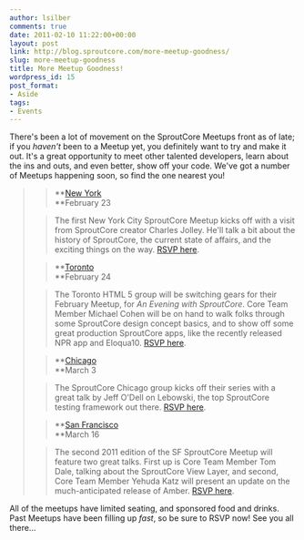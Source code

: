 ```yaml
---
author: lsilber
comments: true
date: 2011-02-10 11:22:00+00:00
layout: post
link: http://blog.sproutcore.com/more-meetup-goodness/
slug: more-meetup-goodness
title: More Meetup Goodness!
wordpress_id: 15
post_format:
- Aside
tags:
- Events
---
```


There's been a lot of movement on the SproutCore Meetups front as of late; if you _haven't_ been to a Meetup yet, you definitely want to try and make it out. It's a great opportunity to meet other talented developers, learn about the ins and outs, and even better, show off your code. We've got a number of Meetups happening soon, so find the one nearest you!




<blockquote>

> 
> **[New York](http://www.meetup.com/Sproutcore-NYC/events/16478236/)  
**February 23
> 
> 

> 
> The first New York City SproutCore Meetup kicks off with a visit from SproutCore creator Charles Jolley. He'll talk a bit about the history of SproutCore, the current state of affairs, and the exciting things on the way. [RSVP here](http://www.meetup.com/Sproutcore-NYC/events/16478236/).
> 
> 

> 
> **[Toronto](http://www.meetup.com/HTML5-Web-App-Developers/events/16073084/)  
**February 24
> 
> 

> 
> The Toronto HTML 5 group will be switching gears for their February Meetup, for _An Evening with SproutCore_. Core Team Member Michael Cohen will be on hand to walk folks through some SproutCore design concept basics, and to show off some great production SproutCore apps, like the recently released NPR app and Eloqua10. [RSVP here](http://www.meetup.com/HTML5-Web-App-Developers/events/16073084/).
> 
> 

> 
> **[Chicago](http://www.meetup.com/sproutcore-chicago/events/16344211/)  
**March 3
> 
> 

> 
> The SproutCore Chicago group kicks off their series with a great talk by Jeff O'Dell on Lebowski, the top SproutCore testing framework out there. [RSVP here](http://www.meetup.com/sproutcore-chicago/events/16344211/).  
> 
> 

> 
> **[San Francisco](http://www.meetup.com/sproutcore/events/16508797/)  
**March 16
> 
> 

> 
> The second 2011 edition of the SF SproutCore Meetup will feature two great talks. First up is Core Team Member Tom Dale, talking about the SproutCore View Layer, and second, Core Team Member Yehuda Katz will present an update on the much-anticipated release of Amber. [RSVP here](http://www.meetup.com/sproutcore/events/16508797/).
> 
> 
</blockquote>




All of the meetups have limited seating, and sponsored food and drinks. Past Meetups have been filling up _fast_, so be sure to RSVP now! See you all there... 
